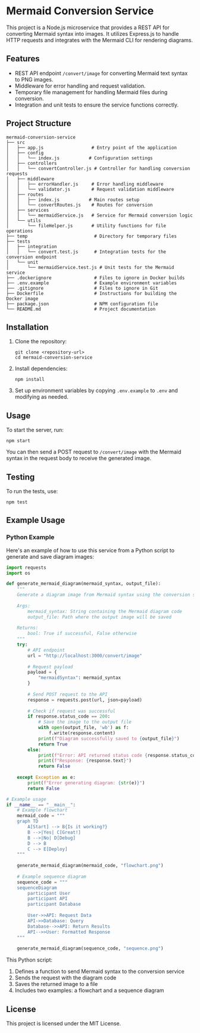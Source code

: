 # Mermaid Conversion Service

This project is a Node.js microservice that provides a REST API for converting Mermaid syntax into images. It utilizes Express.js to handle HTTP requests and integrates with the Mermaid CLI for rendering diagrams.

## Features

- REST API endpoint `/convert/image` for converting Mermaid text syntax to PNG images.
- Middleware for error handling and request validation.
- Temporary file management for handling Mermaid files during conversion.
- Integration and unit tests to ensure the service functions correctly.

## Project Structure

```
mermaid-conversion-service
├── src
│   ├── app.js                  # Entry point of the application
│   ├── config
│   │   └── index.js           # Configuration settings
│   ├── controllers
│   │   └── convertController.js # Controller for handling conversion requests
│   ├── middleware
│   │   ├── errorHandler.js     # Error handling middleware
│   │   └── validator.js        # Request validation middleware
│   ├── routes
│   │   ├── index.js           # Main routes setup
│   │   └── convertRoutes.js    # Routes for conversion
│   ├── services
│   │   └── mermaidService.js   # Service for Mermaid conversion logic
│   └── utils
│       └── fileHelper.js       # Utility functions for file operations
├── temp                         # Directory for temporary files
├── tests
│   ├── integration
│   │   └── convert.test.js      # Integration tests for the conversion endpoint
│   └── unit
│       └── mermaidService.test.js # Unit tests for the Mermaid service
├── .dockerignore                # Files to ignore in Docker builds
├── .env.example                 # Example environment variables
├── .gitignore                   # Files to ignore in Git
├── Dockerfile                   # Instructions for building the Docker image
├── package.json                 # NPM configuration file
└── README.md                    # Project documentation
```

## Installation

1. Clone the repository:
   ```
   git clone <repository-url>
   cd mermaid-conversion-service
   ```

2. Install dependencies:
   ```
   npm install
   ```

3. Set up environment variables by copying `.env.example` to `.env` and modifying as needed.

## Usage

To start the server, run:
```
npm start
```

You can then send a POST request to `/convert/image` with the Mermaid syntax in the request body to receive the generated image.

## Testing

To run the tests, use:
```
npm test
```

## Example Usage

### Python Example

Here's an example of how to use this service from a Python script to generate and save diagram images:

```python
import requests
import os

def generate_mermaid_diagram(mermaid_syntax, output_file):
    """
    Generate a diagram image from Mermaid syntax using the conversion service.
    
    Args:
        mermaid_syntax: String containing the Mermaid diagram code
        output_file: Path where the output image will be saved
    
    Returns:
        bool: True if successful, False otherwise
    """
    try:
        # API endpoint
        url = "http://localhost:3000/convert/image"
        
        # Request payload
        payload = {
            "mermaidSyntax": mermaid_syntax
        }
        
        # Send POST request to the API
        response = requests.post(url, json=payload)
        
        # Check if request was successful
        if response.status_code == 200:
            # Save the image to the output file
            with open(output_file, 'wb') as f:
                f.write(response.content)
            print(f"Diagram successfully saved to {output_file}")
            return True
        else:
            print(f"Error: API returned status code {response.status_code}")
            print(f"Response: {response.text}")
            return False
            
    except Exception as e:
        print(f"Error generating diagram: {str(e)}")
        return False

# Example usage
if __name__ == "__main__":
    # Example flowchart
    mermaid_code = """
    graph TD
        A[Start] --> B{Is it working?}
        B -->|Yes| C[Great!]
        B -->|No| D[Debug]
        D --> B
        C --> E[Deploy]
    """
    
    generate_mermaid_diagram(mermaid_code, "flowchart.png")
    
    # Example sequence diagram
    sequence_code = """
    sequenceDiagram
        participant User
        participant API
        participant Database
        
        User->>API: Request Data
        API->>Database: Query
        Database-->>API: Return Results
        API-->>User: Formatted Response
    """
    
    generate_mermaid_diagram(sequence_code, "sequence.png")
```

This Python script:
1. Defines a function to send Mermaid syntax to the conversion service
2. Sends the request with the diagram code
3. Saves the returned image to a file
4. Includes two examples: a flowchart and a sequence diagram

## License

This project is licensed under the MIT License.